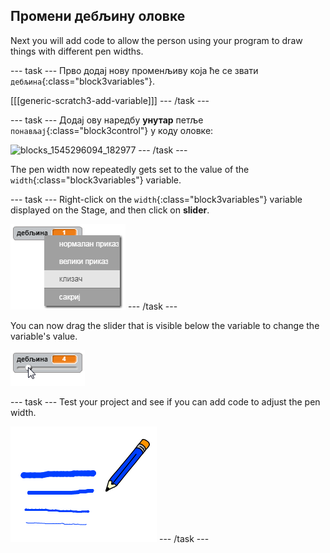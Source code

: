 ## Промени дебљину оловке

Next you will add code to allow the person using your program to draw things with different pen widths.

\--- task \--- Прво додај нову променљиву која ће се звати `дебљина`{:class="block3variables"}.

[[[generic-scratch3-add-variable]]] \--- /task \---

\--- task \--- Додај ову наредбу **унутар** петље `понављај`{:class="block3control"} у коду оловке:

![blocks_1545296094_182977](images/blocks_1545296094_182977.png) \--- /task \---

The pen width now repeatedly gets set to the value of the `width`{:class="block3variables"} variable.

\--- task \--- Right-click on the `width`{:class="block3variables"} variable displayed on the Stage, and then click on **slider**.

![снимак екрана](images/paint-slider.png) \--- /task \---

You can now drag the slider that is visible below the variable to change the variable's value.

![снимак екрана](images/paint-slider-change.png)

\--- task \--- Test your project and see if you can add code to adjust the pen width.

![снимак екрана](images/paint-width-test.png) \--- /task \---